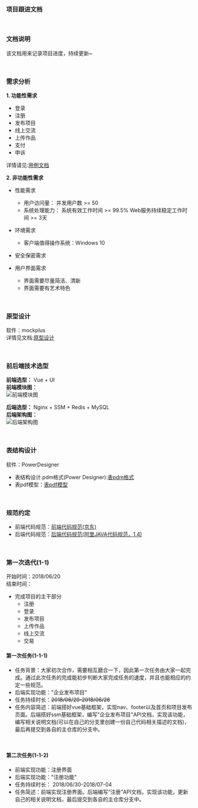 ### 项目跟进文档

<br>

### 文档说明   

该文档用来记录项目进度，持续更新~

<br>

### 需求分析

**1. 功能性需求**
  * 登录
  * 注册
  * 发布项目
  * 线上交流
  * 上传作品
  * 支付
  * 申诉

详情请见:[用例文档](https://github.com/syt-honey/mobileMuseumOfArtWebsite/blob/master/%E7%BD%91%E7%AB%99%E7%94%A8%E4%BE%8B%E6%96%87%E6%A1%A3.md)

**2. 非功能性需求**
  * 性能需求
    * 用户访问量：
      并发用户数 >= 50
    * 系统处理能力：
      系统有效工作时间 >= 99.5%
      Web服务持续稳定工作时间 >= 3天

  * 环境需求
    * 客户端值得操作系统：Windows 10

  * 安全保密需求

  * 用户界面需求
    * 界面需要尽量简洁、清新
    * 界面需要有艺术特色

<br>

### 原型设计

软件：mockplus    
详情见文档:[原型设计](https://github.com/syt-honey/mobileMuseumOfArtWebsite/blob/master/%E7%BD%91%E7%AB%99%E5%8E%9F%E5%9E%8B.mp)

<br>

### 前后端技术选型

**前端选型：** Vue + UI   
**前端模块图：**  
![前端模块图](https://github.com/syt-honey/mobileMuseumOfArtWebsite/blob/master/picture/%E5%89%8D%E7%AB%AF%E6%A8%A1%E5%9D%97%E5%9B%BE.png)

**后端选型：** Nginx + SSM + Redis + MySQL  
**后端架构图：**  
![后端架构图](https://github.com/syt-honey/mobileMuseumOfArtWebsite/blob/master/picture/%E5%90%8E%E7%AB%AF%E7%AE%80%E6%98%93%E6%9E%B6%E6%9E%84%E5%9B%BE.png)

<br>

### 表结构设计

软件：PowerDesigner
* 表结构设计.pdm格式(Power Designer):[表pdm格式](https://github.com/syt-honey/mobileMuseumOfArtWebsite/blob/master/data_model/datamodel.pdm)
* 表pdf模型：[表pdf模型](https://github.com/syt-honey/mobileMuseumOfArtWebsite/blob/master/data_model/%E8%A1%A8%E6%A8%A1%E5%9E%8B.pdf)

<br>

### 规范约定   

* 前端代码规范：[前端代码规范(京东)](https://guide.aotu.io/docs/)
* 后端代码规范：[后端代码规范(阿里JAVA代码规范，1.4)](https://github.com/alibaba/p3c/blob/master/%E9%98%BF%E9%87%8C%E5%B7%B4%E5%B7%B4Java%E5%BC%80%E5%8F%91%E6%89%8B%E5%86%8C%EF%BC%88%E8%AF%A6%E5%B0%BD%E7%89%88%EF%BC%89.pdf)

<br>

### 第一次迭代(1-1)    

开始时间：2018/06/20   
结束时间：

* 完成项目的主干部分
  * 注册
  * 登录
  * 发布项目
  * 上传作品
  * 线上交流
  * 交易

#### 第一次任务(1-1-1)   

* 任务背景：大家初次合作，需要相互磨合一下，因此第一次任务由大家一起完成。通过此次任务的完成能初步判断大家完成任务的速度，并且也能相应的约定一些规范。     
* 后端实现功能："企业发布项目"
* 任务持续时长：~~2018/06/20-2018/06/26~~ 
* 任务内容简述：前端搭好vue基础框架，实现nav、footer以及首页和项目发布页面。后端搭好ssm基础框架，编写"企业发布项目"API文档，实现该功能，编写相关说明文档(可以在自己的分支里创建一份自己代码相关描述的文档)，最后再提交到各自的主仓库的分支中。

<br>

#### 第二次任务(1-1-2)     

* 前端实现功能：注册界面
* 后端实现功能："注册功能"
* 任务持续时长： 2018/06/30-2018/07-04
* 任务简述：前端实现注册界面。后端编写“注册”API文档，实现该功能，更新自己的相关说明文档，最后提交到各自的主仓库分支中。


